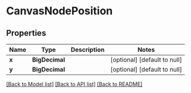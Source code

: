 # CanvasNodePosition
## Properties

| Name | Type | Description | Notes |
|------------ | ------------- | ------------- | -------------|
| **x** | **BigDecimal** |  | [optional] [default to null] |
| **y** | **BigDecimal** |  | [optional] [default to null] |

[[Back to Model list]](../README.md#documentation-for-models) [[Back to API list]](../README.md#documentation-for-api-endpoints) [[Back to README]](../README.md)

